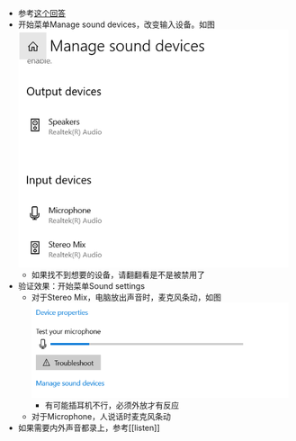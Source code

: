 - 参考[这个回答](https://www.zhihu.com/question/303686666/answer/1118558268)
- 开始菜单Manage sound devices，改变输入设备。如图![](sound-devices.png)
  - 如果找不到想要的设备，请翻翻看是不是被禁用了
- 验证效果：开始菜单Sound settings
  - 对于Stereo Mix，电脑放出声音时，麦克风条动，如图![](microphone-test.png)
    - 有可能插耳机不行，必须外放才有反应
  - 对于Microphone，人说话时麦克风条动
- 如果需要内外声音都录上，参考[[listen]]